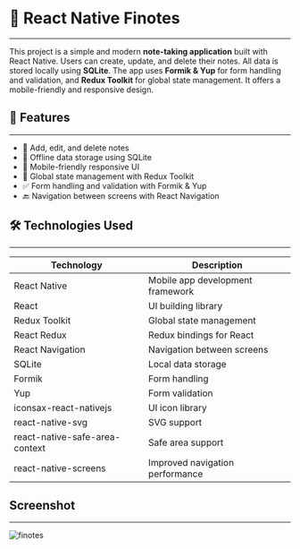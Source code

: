 # 📝 React Native Finotes
------

This project is a simple and modern **note-taking application** built with React Native. Users can create, update, and delete their notes. All data is stored locally using **SQLite**. The app uses **Formik & Yup** for form handling and validation, and **Redux Toolkit** for global state management. It offers a mobile-friendly and responsive design.

## 🚀 Features
-------

- 📄 Add, edit, and delete notes
- 💾 Offline data storage using SQLite
- 📱 Mobile-friendly responsive UI
- 🧠 Global state management with Redux Toolkit
- ✅ Form handling and validation with Formik & Yup
- 🔙 Navigation between screens with React Navigation

## 🛠️ Technologies Used
-------

| Technology | Description |
|------------|-------------|
| React Native | Mobile app development framework |
| React | UI building library |
| Redux Toolkit | Global state management |
| React Redux | Redux bindings for React |
| React Navigation | Navigation between screens |
| SQLite | Local data storage |
| Formik | Form handling |
| Yup | Form validation |
| iconsax-react-nativejs | UI icon library |
| react-native-svg | SVG support |
| react-native-safe-area-context | Safe area support |
| react-native-screens | Improved navigation performance |

## Screenshot
------
![finotes](https://github.com/user-attachments/assets/a3cb416c-7506-4da8-9a1f-5606179a3a6c)


